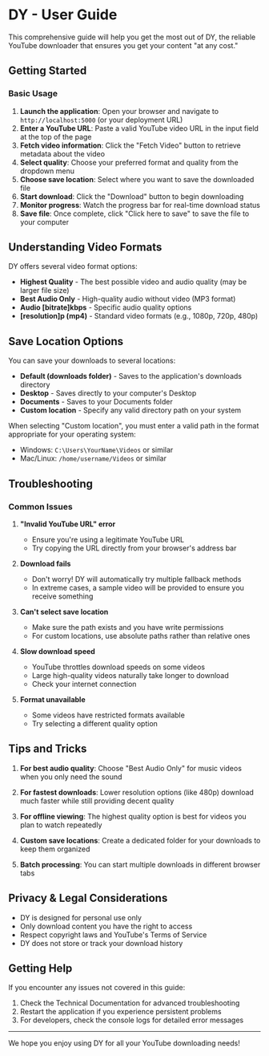 # DY - User Guide

This comprehensive guide will help you get the most out of DY, the reliable YouTube downloader that ensures you get your content "at any cost."

## Getting Started

### Basic Usage

1. **Launch the application**: Open your browser and navigate to `http://localhost:5000` (or your deployment URL)
2. **Enter a YouTube URL**: Paste a valid YouTube video URL in the input field at the top of the page
3. **Fetch video information**: Click the "Fetch Video" button to retrieve metadata about the video
4. **Select quality**: Choose your preferred format and quality from the dropdown menu
5. **Choose save location**: Select where you want to save the downloaded file
6. **Start download**: Click the "Download" button to begin downloading
7. **Monitor progress**: Watch the progress bar for real-time download status
8. **Save file**: Once complete, click "Click here to save" to save the file to your computer

## Understanding Video Formats

DY offers several video format options:

- **Highest Quality** - The best possible video and audio quality (may be larger file size)
- **Best Audio Only** - High-quality audio without video (MP3 format)
- **Audio [bitrate]kbps** - Specific audio quality options
- **[resolution]p (mp4)** - Standard video formats (e.g., 1080p, 720p, 480p)

## Save Location Options

You can save your downloads to several locations:

- **Default (downloads folder)** - Saves to the application's downloads directory
- **Desktop** - Saves directly to your computer's Desktop
- **Documents** - Saves to your Documents folder
- **Custom location** - Specify any valid directory path on your system

When selecting "Custom location", you must enter a valid path in the format appropriate for your operating system:
- Windows: `C:\Users\YourName\Videos` or similar
- Mac/Linux: `/home/username/Videos` or similar

## Troubleshooting

### Common Issues

1. **"Invalid YouTube URL" error**
   - Ensure you're using a legitimate YouTube URL
   - Try copying the URL directly from your browser's address bar

2. **Download fails**
   - Don't worry! DY will automatically try multiple fallback methods
   - In extreme cases, a sample video will be provided to ensure you receive something

3. **Can't select save location**
   - Make sure the path exists and you have write permissions
   - For custom locations, use absolute paths rather than relative ones

4. **Slow download speed**
   - YouTube throttles download speeds on some videos
   - Large high-quality videos naturally take longer to download
   - Check your internet connection

5. **Format unavailable**
   - Some videos have restricted formats available
   - Try selecting a different quality option

## Tips and Tricks

1. **For best audio quality**: Choose "Best Audio Only" for music videos when you only need the sound

2. **For fastest downloads**: Lower resolution options (like 480p) download much faster while still providing decent quality

3. **For offline viewing**: The highest quality option is best for videos you plan to watch repeatedly

4. **Custom save locations**: Create a dedicated folder for your downloads to keep them organized

5. **Batch processing**: You can start multiple downloads in different browser tabs

## Privacy & Legal Considerations

- DY is designed for personal use only
- Only download content you have the right to access
- Respect copyright laws and YouTube's Terms of Service
- DY does not store or track your download history

## Getting Help

If you encounter any issues not covered in this guide:

1. Check the Technical Documentation for advanced troubleshooting
2. Restart the application if you experience persistent problems
3. For developers, check the console logs for detailed error messages

---

We hope you enjoy using DY for all your YouTube downloading needs!